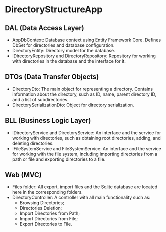 # DirectoryStructureApp

## DAL (Data Access Layer)
- AppDbContext: Database context using Entity Framework Core. Defines DbSet for directories and database configuration.
- DirectoryEntity: Directory model for the database.
- IDirectoryRepository and DirectoryRepository: Repository for working with directories in the database and the interface for it.

## DTOs (Data Transfer Objects)
- DirectoryDto: The main object for representing a directory. Contains information about the directory, such as ID, name, parent directory ID, and a list of subdirectories.
- DirectorySerializationDto: Object for directory serialization.

## BLL (Business Logic Layer)
- IDirectoryService and DirectoryService: An interface and the service for working with directories, such as obtaining root directories, adding, and deleting directories.
- IFileSystemService and FileSystemService: An interface and the service for working with the file system, including importing directories from a path or file and exporting directories to a file.

## Web (MVC)
- Files folder: All export, import files and the Sqlite database are located here in the corresponding folders.
- DirectoryController: A controller with all main functionality such as:
  - Browsing Directories;
  - Directories Deletion;
  - Import Directories from Path;
  - Import Directories from File;
  - Export Directories to File.

